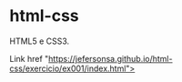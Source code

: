 # html-css
 HTML5 e CSS3.

 Link <a> href "https://jefersonsa.github.io/html-css/exercicio/ex001/index.html"> <a>
